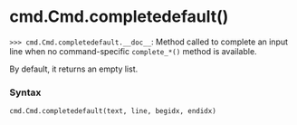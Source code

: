 # cmd.Cmd.completedefault()

`>>> cmd.Cmd.completedefault.__doc__`: Method called to complete an input line when no command-specific `complete_*()` method is available.

By default, it returns an empty list.

### Syntax

```python
cmd.Cmd.completedefault(text, line, begidx, endidx)
```